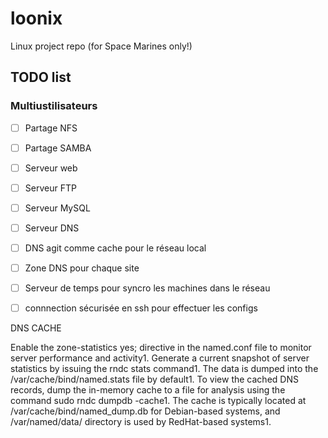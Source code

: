 # loonix

Linux project repo (for Space Marines only!)

## TODO list

### Multiustilisateurs

- [ ] Partage NFS
- [ ] Partage SAMBA
- [ ] Serveur web
- [ ] Serveur FTP
- [ ] Serveur MySQL
- [ ] Serveur DNS

- [ ] DNS agit comme cache pour le réseau local
- [ ] Zone DNS pour chaque site

- [ ] Serveur de temps pour syncro les machines dans le réseau
- [ ] connnection sécurisée en ssh pour effectuer les configs




DNS CACHE

Enable the zone-statistics yes; directive in the named.conf file to monitor server performance and activity1.
Generate a current snapshot of server statistics by issuing the rndc stats command1.
The data is dumped into the /var/cache/bind/named.stats file by default1.
To view the cached DNS records, dump the in-memory cache to a file for analysis using the command sudo rndc dumpdb -cache1.
The cache is typically located at /var/cache/bind/named_dump.db for Debian-based systems, and /var/named/data/ directory is used by RedHat-based systems1.